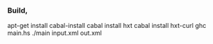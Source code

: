 
### Build,

apt-get install cabal-install
cabal install hxt
cabal install hxt-curl
ghc main.hs
./main input.xml  out.xml

